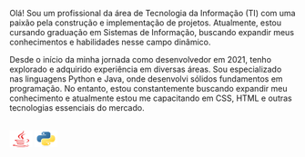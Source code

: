 Olá! Sou um profissional da área de Tecnologia da Informação (TI) com uma paixão pela construção e implementação de projetos. Atualmente, estou cursando graduação em Sistemas de Informação, buscando expandir meus conhecimentos e habilidades nesse campo dinâmico.

Desde o início da minha jornada como desenvolvedor em 2021, tenho explorado e adquirido experiência em diversas áreas. Sou especializado nas linguagens Python e Java, onde desenvolvi sólidos fundamentos em programação. No entanto, estou constantemente buscando expandir meu conhecimento e atualmente estou me capacitando em CSS, HTML e outras tecnologias essenciais do mercado.






<div style="display: inline_block"><br>
  <img align="center" alt="Rafa-Js" height="30" width="40" src="https://raw.githubusercontent.com/devicons/devicon/master/icons/java/java-plain.svg">

  <img align="center" alt="Rafa-Python" height="30" width="40" src="https://raw.githubusercontent.com/devicons/devicon/master/icons/python/python-original.svg">
 
</div>


